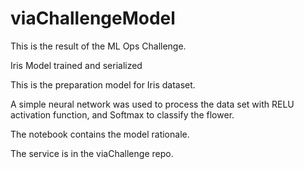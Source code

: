 # viaChallengeModel
This is the result of the ML Ops Challenge.

Iris Model trained and serialized

This is the preparation model for Iris dataset.

A simple neural network was used to process the data set with RELU activation function, and Softmax to classify the flower.

The notebook contains the model rationale.

The service is in the viaChallenge repo.

